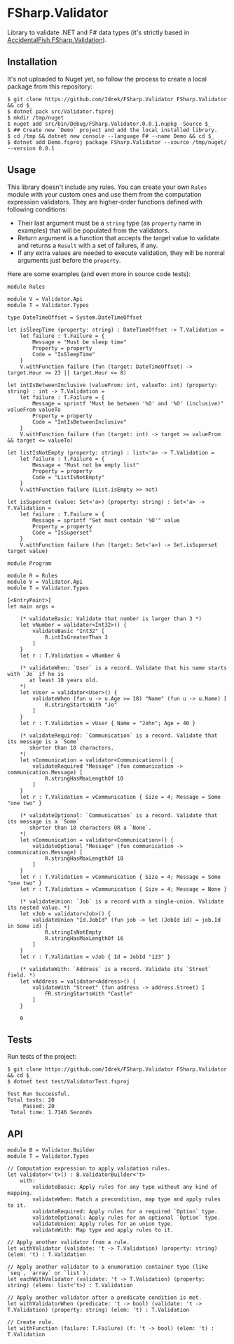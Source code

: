# FSharp.Validator

Library to validate .NET and F# data types (it's strictly based in [AccidentalFish.FSharp.Validation](https://github.com/JamesRandall/AccidentalFish.FSharp.Validation)).

## Installation

It's not uploaded to Nuget yet, so follow the process to create a local package from this repository:

```
$ git clone https://github.com/Idrek/FSharp.Validator FSharp.Validator && cd $_
$ dotnet pack src/Validator.fsproj
$ mkdir /tmp/nuget
$ nuget add src/bin/Debug/FSharp.Validator.0.0.1.nupkg -Source $_
$ ## Create new `Demo` project and add the local installed library.
$ cd /tmp && dotnet new console --language F# --name Demo && cd $_
$ dotnet add Demo.fsproj package FSharp.Validator --source /tmp/nuget/ --version 0.0.1
```

## Usage

This library doesn't include any rules. You can create your own `Rules` module with your custom ones and use them from the computation expression validators. They are higher-order functions defined with following conditions:

- Their last argument must be a `string` type (as `property` name in examples) that will be populated from the validators.
- Return argument is a function that accepts the target value to validate and returns 
    a `Result` with a set of failures, if any.
- If any extra values are needed to execute validation, they will be normal arguments just before the `property`.

Here are some examples (and even more in source code tests):

```
module Rules

module V = Validator.Api
module T = Validator.Types

type DateTimeOffset = System.DateTimeOffset

let isSleepTime (property: string) : DateTimeOffset -> T.Validation =
    let failure : T.Failure = {
        Message = "Must be sleep time"
        Property = property
        Code = "IsSleepTime" 
    }
    V.withFunction failure (fun (target: DateTimeOffset) -> target.Hour >= 23 || target.Hour <= 8)

let intIsBetweenInclusive (valueFrom: int, valueTo: int) (property: string) : int -> T.Validation =
    let failure : T.Failure = {
        Message = sprintf "Must be between '%O' and '%O' (inclusive)" valueFrom valueTo
        Property = property
        Code = "IntIsBetweenInclusive" 
    }
    V.withFunction failure (fun (target: int) -> target >= valueFrom && target <= valueTo)

let listIsNotEmpty (property: string) : list<'a> -> T.Validation =
    let failure : T.Failure = {
        Message = "Must not be empty list"
        Property = property
        Code = "ListIsNotEmpty"
    }
    V.withFunction failure (List.isEmpty >> not)

let isSuperset (value: Set<'a>) (property: string) : Set<'a> -> T.Validation =
    let failure : T.Failure = {
        Message = sprintf "Set must contain '%O'" value
        Property = property
        Code = "IsSuperset"
    }
    V.withFunction failure (fun (target: Set<'a>) -> Set.isSuperset target value)
```

```
module Program

module R = Rules
module V = Validator.Api
module T = Validator.Types

[<EntryPoint>]
let main args = 

    (* validateBasic: Validate that number is larger than 3 *)
    let vNumber = validator<Int32>() {
        validateBasic "Int32" [
            R.intIsGreaterThan 3
        ]
    }
    let r : T.Validation = vNumber 6

    (* validateWhen: `User` is a record. Validate that his name starts with `Jo` if he is 
       at least 18 years old.
    *)
    let vUser = validator<User>() {
        validateWhen (fun u -> u.Age >= 18) "Name" (fun u -> u.Name) [
            R.stringStartsWith "Jo"
        ]
    }
    let r : T.Validation = vUser { Name = "John"; Age = 40 }

    (* validateRequired: `Communication` is a record. Validate that its message is a `Some`
       shorter than 10 characters.
    *)
    let vCommunication = validator<Communication>() {
        validateRequired "Message" (fun communication -> communication.Message) [
            R.stringHasMaxLengthOf 10
        ]
    }
    let r : T.Validation = vCommunication { Size = 4; Message = Some "one two" }

    (* validateOptional: `Communication` is a record. Validate that its message is a `Some`
       shorter than 10 characters OR a `None`.
    *)
    let vCommunication = validator<Communication>() {
        validateOptional "Message" (fun communication -> communication.Message) [
            R.stringHasMaxLengthOf 10
        ]
    }
    let r : T.Validation = vCommunication { Size = 4; Message = Some "one two" }
    let r : T.Validation = vCommunication { Size = 4; Message = None }

    (* validateUnion: `Job` is a record with a single-union. Validate its nested value. *)
    let vJob = validator<Job>() {
        validateUnion "Id.JobId" (fun job -> let (JobId id) = job.Id in Some id) [
            R.stringIsNotEmpty
            R.stringHasMaxLengthOf 16
        ]
    }
    let r : T.Validation = vJob { Id = JobId "123" }

    (* validateWith: `Address` is a record. Validate its `Street` field. *)
    let vAddress = validator<Address>() {
        validateWith "Street" (fun address -> address.Street) [
            FR.stringStartsWith "Castle"
        ]
    }

    0
```

## Tests

Run tests of the project:

```
$ git clone https://github.com/Idrek/FSharp.Validator FSharp.Validator && cd $_
$ dotnet test test/ValidatorTest.fsproj

Test Run Successful.
Total tests: 20
     Passed: 20
 Total time: 1.7146 Seconds
```

## API

```
module B = Validator.Builder
module T = Validator.Types

// Computation expression to apply validation rules.
let validator<'t>() : B.ValidatorBuilder<'t>
    with:
        validateBasic: Apply rules for any type without any kind of mapping.
        validateWhen: Match a precondition, map type and apply rules to it.
        validateRequired: Apply rules for a required `Option` type.
        validateOptional: Apply rules for an optional `Option` type.
        validateUnion: Apply rules for an union type.
        validateWith: Map type and apply rules to it. 

// Apply another validator from a rule.
let withValidator (validate: 't -> T.Validation) (property: string) (elem: 't) : T.Validation

// Apply another validator to a enumeration container type (like `seq`, `array` or `list`).
let eachWithValidator (validate: 't -> T.Validation) (property: string) (elems: list<'t>) : T.Validation

// Apply another validator after a predicate condition is met.
let withValidatorWhen (predicate: 't -> bool) (validate: 't -> T.Validation) (property: string) (elem: 't) : T.Validation

// Create rule.
let withFunction (failure: T.Failure) (f: 't -> bool) (elem: 't) : T.Validation
```